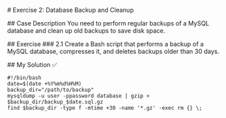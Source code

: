 # Exercise 2: Database Backup and Cleanup

## Case Description
You need to perform regular backups of a MySQL database and clean up old backups to save disk space.

## Exercise
### 2.1 Create a Bash script that performs a backup of a MySQL database, compresses it, and deletes backups older than 30 days.

## My Solution ✅

```
#!/bin/bash
date=$(date +%Y%m%d%H%M)
backup_dir="/path/to/backup"
mysqldump -u user -ppassword database | gzip > $backup_dir/backup_$date.sql.gz
find $backup_dir -type f -mtime +30 -name '*.gz' -exec rm {} \;
```
